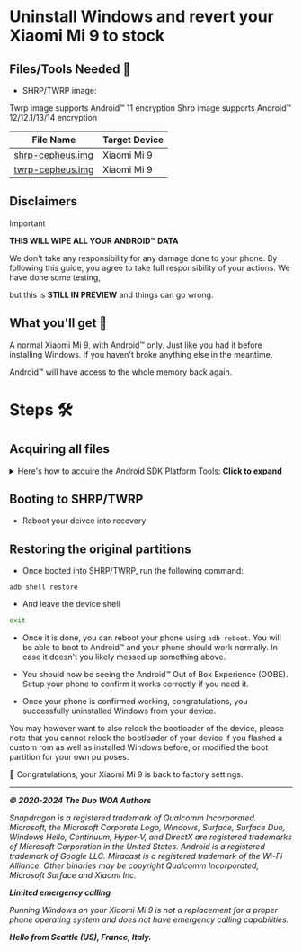 # Uninstall Windows and revert your Xiaomi Mi 9 to stock

## Files/Tools Needed 📃

- SHRP/TWRP image:

Twrp image supports Android™ 11 encryption
Shrp image supports Android™ 12/12.1/13/14 encryption

| File Name                                       | Target Device         |
|-------------------------------------------------|-----------------------|
| [shrp-cepheus.img](https://github.com/woacepheus/Port-Windows-11-XiaoMI-9/releases/download/recoveries/shrp-recovery.img) | Xiaomi Mi 9 |
| [twrp-cepheus.img](https://github.com/woacepheus/Port-Windows-11-XiaoMI-9/releases/download/recoveries/twrp-cepheus.img) | Xiaomi Mi 9 |

## Disclaimers

> [!IMPORTANT]
> **THIS WILL WIPE ALL YOUR ANDROID™ DATA**
>
> We don't take any responsibility for any damage done to your phone. By following this guide, you agree to take full responsibility of your actions. We have done some testing,
>
> but this is **STILL IN PREVIEW** and things can go wrong.

## What you'll get 🛒

A normal Xiaomi Mi 9, with Android™ only. Just like you had it before installing Windows. If you haven't broke anything else in the meantime.

Android™ will have access to the whole memory back again.

# Steps 🛠️

## Acquiring all files

<details>
    <summary>Here's how to acquire the Android SDK Platform Tools: <b>Click to expand</b></summary>
    <p>


First, start by going to the [Android Platform SDK download page](https://developer.android.com/studio/releases/platform-tools) on your computer.

![SDK-1-Top](https://github.com/WOA-Project/SurfaceDuo-Guides/assets/3755345/4c1c3762-24d8-4150-ac69-670738eb62c1)

Once on the page, scroll a little bit down til you see the link to download the platform tools for Windows.

![SDK-2-Mid](https://github.com/WOA-Project/SurfaceDuo-Guides/assets/3755345/cd14a232-4995-480f-a061-54507e83cf41)

Click on it, an EULA will open like below:

![SDK-3-EULA](https://github.com/WOA-Project/SurfaceDuo-Guides/assets/3755345/16d6b7df-ab56-414c-b1a5-561ec6b3ae4e)

Scroll all the way down (after reading it if that's your thing)

![SDK-4-EULA-Bottom](https://github.com/WOA-Project/SurfaceDuo-Guides/assets/3755345/1368b2b0-74b8-4a7c-9aff-df2ca25c2f42)

Tick "I have read and agree to above terms conditions"

![SDK-5-EULA-TICK (alt)](https://github.com/WOA-Project/SurfaceDuo-Guides/assets/3755345/02905fa2-64b8-426b-b42f-c1bb88eaa88a)

And click download

![SDK-5-EULA-TICK](https://github.com/WOA-Project/SurfaceDuo-Guides/assets/3755345/0983f27a-76e7-4fda-ac4d-adaa56702e90)

Save the file on your computer, and extract the zip file by opening it, and selecting extract all.

![SDK-6-DL](https://github.com/WOA-Project/SurfaceDuo-Guides/assets/3755345/adc1bba0-6118-418e-9005-e2db12860893)

  </p>
</details>

## Booting to SHRP/TWRP

- Reboot your deivce into recovery

## Restoring the original partitions

- Once booted into SHRP/TWRP, run the following command:

```batch
adb shell restore
```

- And leave the device shell

```bash
exit
```

- Once it is done, you can reboot your phone using ```adb reboot```. You will be able to boot to Android™ and your phone should work normally. In case it doesn't you likely messed up something above.

- You should now be seeing the Android™ Out of Box Experience (OOBE). Setup your phone to confirm it works correctly if you need it.

- Once your phone is confirmed working, congratulations, you successfully uninstalled Windows from your device.

You may however want to also relock the bootloader of the device, please note that you cannot relock the bootloader of your device if you flashed a custom rom as well as installed Windows before, or modified the boot partition for your own purposes.

🎉 Congratulations, your Xiaomi Mi 9 is back to factory settings.

---

_**© 2020-2024 The Duo WOA Authors**_

_Snapdragon is a registered trademark of Qualcomm Incorporated. Microsoft, the Microsoft Corporate Logo, Windows, Surface, Surface Duo, Windows Hello, Continuum, Hyper-V, and DirectX are registered trademarks of Microsoft Corporation in the United States. Android is a registered trademark of Google LLC. Miracast is a registered trademark of the Wi-Fi Alliance. Other binaries may be copyright Qualcomm Incorporated, Microsoft Surface and Xiaomi Inc._

_**Limited emergency calling**_

_Running Windows on your Xiaomi Mi 9 is not a replacement for a proper phone operating system and does not have emergency calling capabilities._

_**Hello from Seattle (US), France, Italy.**_